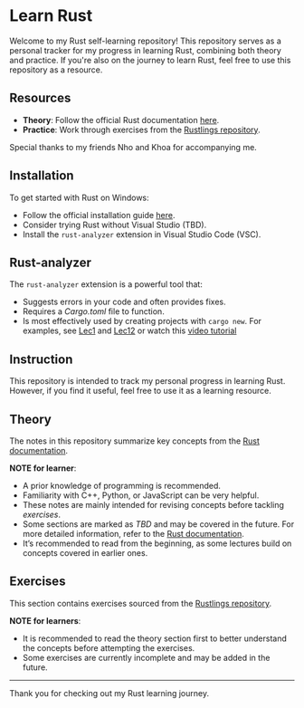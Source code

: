 # Learn Rust
Welcome to my Rust self-learning repository! This repository serves as a personal tracker for my progress in learning Rust, combining both theory and practice. If you're also on the journey to learn Rust, feel free to use this repository as a resource.
## Resources
+ **Theory**: Follow the official Rust documentation [here](https://doc.rust-lang.org/rust-by-example/index.html).
+ **Practice**: Work through exercises from the [Rustlings repository](https://github.com/rust-lang/rustlings).

Special thanks to my friends Nho and Khoa for accompanying me.

## Installation
To get started with Rust on Windows:
+ Follow the official installation guide [here](https://www.rust-lang.org/tools/install).
+ Consider trying Rust without Visual Studio (TBD).
+ Install the `rust-analyzer` extension in Visual Studio Code (VSC).


## Rust-analyzer
The `rust-analyzer` extension is a powerful tool that:
+ Suggests errors in your code and often provides fixes.
+ Requires a *Cargo.toml* file to function.
+ Is most effectively used by creating projects with `cargo new`. For examples, see [Lec1](Theory/Lec1/README.md) and [Lec12](Theory/Lec12/README.md) or watch this [video tutorial](https://www.bing.com/videos/riverview/relatedvideo?q=using+rust-analyzer+on+vscode&mid=3DD28A771A9BCB0FA9823DD28A771A9BCB0FA982&FORM=VIRE) 

## Instruction 
This repository is intended to track my personal progress in learning Rust. However, if you find it useful, feel free to use it as a learning resource.

## Theory
The notes in this repository summarize key concepts from the [Rust documentation](https://doc.rust-lang.org/rust-by-example/index.html).

**NOTE for learner**:
+ A prior knowledge of programming is recommended.
+ Familiarity with C++, Python, or JavaScript can be very helpful.
+ These notes are mainly intended for revising concepts before tackling *exercises*.
+ Some sections are marked as *TBD* and may be covered in the future. For more detailed information, refer to the [Rust documentation](https://doc.rust-lang.org/rust-by-example/index.html).
+ It’s recommended to read from the beginning, as some lectures build on concepts covered in earlier ones.


## Exercises

This section contains exercises sourced from the [Rustlings repository](https://github.com/rust-lang/rustlings). 

**NOTE for learners**:

+ It is recommended to read the theory section first to better understand the concepts before attempting the exercises.
+ Some exercises are currently incomplete and may be added in the future.

---

Thank you for checking out my Rust learning journey. 
